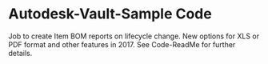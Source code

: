 # Autodesk-Vault-Sample Code

Job to create Item BOM reports on lifecycle change.
New options for XLS or PDF format and other features in 2017.
See Code-ReadMe for further details.
